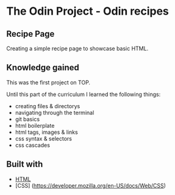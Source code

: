 # The Odin Project - Odin recipes

## Recipe Page
Creating a simple recipe page to showcase basic HTML.

## Knowledge gained
This was the first project on TOP.

Until this part of the curriculum I learned the following things:

* creating files & directorys
* navigating through the terminal
* git basics
* html boilerplate
* html tags, images & links
* css syntax & selectors
* css cascades

## Built with

* [HTML](https://developer.mozilla.org/en-US/docs/Web/HTML) 
* [CSS] (https://developer.mozilla.org/en-US/docs/Web/CSS)